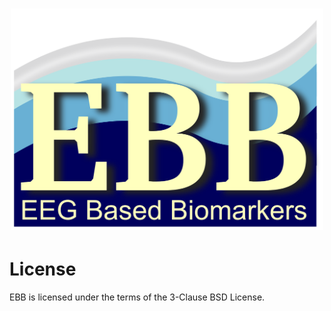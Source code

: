 <h1 align="center">
    <img src="https://github.com/mscaudill/Ebb/blob/master/imgs/logo.png" 
    style="width:500px;height:auto;"/>
</h1>


# License

EBB is licensed under the terms of the 3-Clause BSD License.
